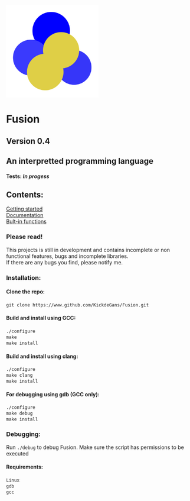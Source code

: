 <img src="Fusion-Logo.png" alt="alt text" title="image Title" width="250"/>

# Fusion
## Version 0.4

## An interpretted programming language

#### Tests: *In progess*

## Contents:
[Getting started](https://github.com/KickdeGans/Fusion/wiki)
<br>
[Documentation](https://github.com/KickdeGans/Fusion/wiki/Documentation)
<br>
[Bult-in functions](https://github.com/KickdeGans/Fusion/wiki/Built-in-functions)
<br>
### Please read!
This projects is still in development and contains incomplete or non functional features, bugs and incomplete libraries.<br>
If there are any bugs you find, please notify me.<br>

### Installation:
#### Clone the repo:
```shell
git clone https://www.github.com/KickdeGans/Fusion.git
```
#### Build and install using GCC:
```shell
./configure
make
make install
```
#### Build and install using clang:
```shell
./configure
make clang
make install
```
#### For debugging using gdb (GCC only):
```shell
./configure
make debug
make install
```

### Debugging:
Run ```./debug``` to debug Fusion.
Make sure the script has permissions to be executed
#### Requirements:
```
Linux
gdb
gcc
```
